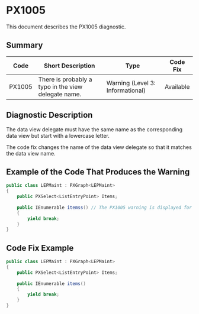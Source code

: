 # PX1005
This document describes the PX1005 diagnostic.

## Summary

| Code   | Short Description                                   | Type                             | Code Fix  | 
| ------ | ----------------------------------------------------| -------------------------------- | --------- | 
| PX1005 | There is probably a typo in the view delegate name. | Warning (Level 3: Informational) | Available | 

## Diagnostic Description
The data view delegate must have the same name as the corresponding data view but start with a lowercase letter.

The code fix changes the name of the data view delegate so that it matches the data view name.

## Example of the Code That Produces the Warning

```C#
public class LEPMaint : PXGraph<LEPMaint>
{
    public PXSelect<ListEntryPoint> Items;
  
    public IEnumerable itemss() // The PX1005 warning is displayed for this line.
    {
        yield break;
    }
}
```

## Code Fix Example

```C#
public class LEPMaint : PXGraph<LEPMaint>
{
    public PXSelect<ListEntryPoint> Items;
  
    public IEnumerable items()
    {
        yield break;
    }
}
```